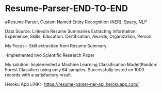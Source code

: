 # Resume-Parser-END-TO-END
#Resume Parser, Custom Named Entity Recognition (NER), Spacy, NLP

Data Source:
LinkedIn Resume Summaries
Extracting Information: Experience, Skills, Education. Certification, Awards, Organization, Person

My Focus:- Skill extraction from Resume Summary

-Implemented two Scientific Research Paper

My solution:
Implemented a Machine Learning Classification Model(Random Forest Classifier) using only 64 samples. Successfully
tested on 1000 records with a satisfactory result.


Heroku App LINK:- https://resume-parser-ner-api.herokuapp.com/

